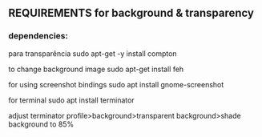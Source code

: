 ## REQUIREMENTS for background & transparency

### dependencies:

para transparência
sudo apt-get -y install compton

to change background image
sudo apt-get install feh

for using screenshot bindings
sudo apt install gnome-screenshot

for terminal
sudo apt install terminator

adjust terminator profile>background>transparent background>shade background to 85%
